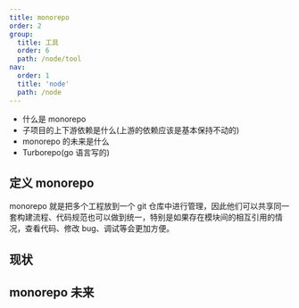 ```yaml
---
title: monorepo
order: 2
group:
  title: 工具
  order: 6
  path: /node/tool
nav:
  order: 1
  title: 'node'
  path: /node
---
```


- 什么是 monorepo
- 子项目的上下游依赖是什么(上游的依赖应该是基本保持不动的)
- monorepo 的未来是什么
- Turborepo(go 语言写的)

## 定义 monorepo

monorepo 就是把多个工程放到一个 git 仓库中进行管理，因此他们可以共享同一套构建流程、代码规范也可以做到统一，特别是如果存在模块间的相互引用的情况，查看代码、修改 bug、调试等会更加方便。

## 现状

## monorepo 未来
